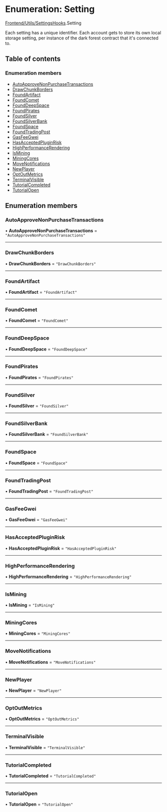 # Enumeration: Setting

[Frontend/Utils/SettingsHooks](../modules/Frontend_Utils_SettingsHooks.md).Setting

Each setting has a unique identifier. Each account gets to store its own local storage setting,
per instance of the dark forest contract that it's connected to.

## Table of contents

### Enumeration members

- [AutoApproveNonPurchaseTransactions](Frontend_Utils_SettingsHooks.Setting.md#autoapprovenonpurchasetransactions)
- [DrawChunkBorders](Frontend_Utils_SettingsHooks.Setting.md#drawchunkborders)
- [FoundArtifact](Frontend_Utils_SettingsHooks.Setting.md#foundartifact)
- [FoundComet](Frontend_Utils_SettingsHooks.Setting.md#foundcomet)
- [FoundDeepSpace](Frontend_Utils_SettingsHooks.Setting.md#founddeepspace)
- [FoundPirates](Frontend_Utils_SettingsHooks.Setting.md#foundpirates)
- [FoundSilver](Frontend_Utils_SettingsHooks.Setting.md#foundsilver)
- [FoundSilverBank](Frontend_Utils_SettingsHooks.Setting.md#foundsilverbank)
- [FoundSpace](Frontend_Utils_SettingsHooks.Setting.md#foundspace)
- [FoundTradingPost](Frontend_Utils_SettingsHooks.Setting.md#foundtradingpost)
- [GasFeeGwei](Frontend_Utils_SettingsHooks.Setting.md#gasfeegwei)
- [HasAcceptedPluginRisk](Frontend_Utils_SettingsHooks.Setting.md#hasacceptedpluginrisk)
- [HighPerformanceRendering](Frontend_Utils_SettingsHooks.Setting.md#highperformancerendering)
- [IsMining](Frontend_Utils_SettingsHooks.Setting.md#ismining)
- [MiningCores](Frontend_Utils_SettingsHooks.Setting.md#miningcores)
- [MoveNotifications](Frontend_Utils_SettingsHooks.Setting.md#movenotifications)
- [NewPlayer](Frontend_Utils_SettingsHooks.Setting.md#newplayer)
- [OptOutMetrics](Frontend_Utils_SettingsHooks.Setting.md#optoutmetrics)
- [TerminalVisible](Frontend_Utils_SettingsHooks.Setting.md#terminalvisible)
- [TutorialCompleted](Frontend_Utils_SettingsHooks.Setting.md#tutorialcompleted)
- [TutorialOpen](Frontend_Utils_SettingsHooks.Setting.md#tutorialopen)

## Enumeration members

### AutoApproveNonPurchaseTransactions

• **AutoApproveNonPurchaseTransactions** = `"AutoApproveNonPurchaseTransactions"`

---

### DrawChunkBorders

• **DrawChunkBorders** = `"DrawChunkBorders"`

---

### FoundArtifact

• **FoundArtifact** = `"FoundArtifact"`

---

### FoundComet

• **FoundComet** = `"FoundComet"`

---

### FoundDeepSpace

• **FoundDeepSpace** = `"FoundDeepSpace"`

---

### FoundPirates

• **FoundPirates** = `"FoundPirates"`

---

### FoundSilver

• **FoundSilver** = `"FoundSilver"`

---

### FoundSilverBank

• **FoundSilverBank** = `"FoundSilverBank"`

---

### FoundSpace

• **FoundSpace** = `"FoundSpace"`

---

### FoundTradingPost

• **FoundTradingPost** = `"FoundTradingPost"`

---

### GasFeeGwei

• **GasFeeGwei** = `"GasFeeGwei"`

---

### HasAcceptedPluginRisk

• **HasAcceptedPluginRisk** = `"HasAcceptedPluginRisk"`

---

### HighPerformanceRendering

• **HighPerformanceRendering** = `"HighPerformanceRendering"`

---

### IsMining

• **IsMining** = `"IsMining"`

---

### MiningCores

• **MiningCores** = `"MiningCores"`

---

### MoveNotifications

• **MoveNotifications** = `"MoveNotifications"`

---

### NewPlayer

• **NewPlayer** = `"NewPlayer"`

---

### OptOutMetrics

• **OptOutMetrics** = `"OptOutMetrics"`

---

### TerminalVisible

• **TerminalVisible** = `"TerminalVisible"`

---

### TutorialCompleted

• **TutorialCompleted** = `"TutorialCompleted"`

---

### TutorialOpen

• **TutorialOpen** = `"TutorialOpen"`
